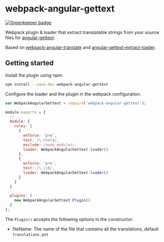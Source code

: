 # webpack-angular-gettext

[![Greenkeeper badge](https://badges.greenkeeper.io/timonwong/webpack-angular-gettext.svg)](https://greenkeeper.io/)

Webpack plugin & loader that extract translatable strings from your source files for [angular-gettext].

Based on [webpack-angular-translate] and [angular-gettext-extract-loader].

## Getting started

Install the plugin using npm:

```bash
npm install --save-dev webpack-angular-gettext
```

Configure the loader and the plugin in the webpack configuration.

```javascript
var WebpackAngularGettext = require('webpack-angular-gettext');

module.exports = {
  // ...
  module: {
    rules: [
      {
        enforce: 'pre',
        test: /\.html$/,
        exclude: /node_modules/,
        loader: WebpackAngularGettext.loader()
      },
      {
        enforce: 'pre',
        test: /\.js$/,
        loader: WebpackAngularGettext.loader()
      }
    ]
  }

  plugins: [
    new WebpackAngularGettext.Plugin()
  ]
};
```

The `Plugin()` accepts the following options in the constructor:

* fileName: The name of the file that contains all the translations, default `translations.pot`


[angular-gettext]: https://github.com/rubenv/angular-gettext
[webpack-angular-translate]: https://github.com/DatenMetzgerX/webpack-angular-translate
[angular-gettext-extract-loader]: https://github.com/wombleton/angular-gettext-extract-loader
